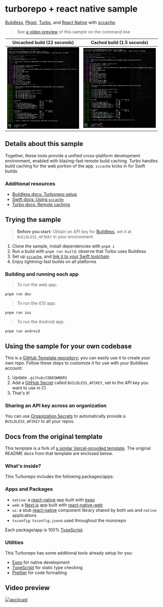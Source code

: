 # turborepo + react native sample

[Buildless][1], [Pkgst][8], [Turbo][2], and [React Native][3] with [sccache][4].

> See [a video preview][13] of this sample on the command line

| Uncached build (**22 seconds**) | Cached build (**1.5 seconds**) |
| -------------- | ------------ |
| <img src="docs/build-cli-clean.png" alt="Clean build" /> | <img src="docs/build-cli-repeat.png" alt="Cached build"> |


## Details about this sample

Together, these tools provide a unified cross-platform development environment, enabled with blazing-fast remote build caching. Turbo handles build caching for the web portion of the app. `sccache` kicks in for Swift builds.


### Additional resources

- [Buildless docs: Turborepo setup][7]
- [Swift docs: Using `sccache`][5]
- [Turbo docs: Remote caching][9]


## Trying the sample

> **Before you start:** Obtain an API key for [Buildless][1], set it at `BUILDLESS_APIKEY` in your environment

1) Clone the sample, install dependencies with `pnpm i`
2) Run a build with `pnpm run build`; observe that Turbo uses Buildless
3) Set up [`sccache`][4], and [link it to your Swift toolchain][5]
4) Enjoy lightning-fast builds on all platforms


### Building and running each app

> To run the web app:
```
pnpm run dev
```

> To run the iOS app:
```
pnpm run ios
```

> To run the Android app:
```
pnpm run android
```


## Using the sample for your own codebase

This is a [GitHub Template repository][10]; you can easily use it to create your own repo. Follow these steps to customize it
for use with your Buildless account:

1) Update `.github/CODEOWNERS`
2) Add a [GitHub Secret][11] called `BUILDLESS_APIKEY`, set to the API key you want to use in CI
3) That's it!


### Sharing an API key across an organization

You can use [Organization Secrets][12] to automatically provide a `BUILDLESS_APIKEY` to all your repos.


## Docs from the original template

This template is a fork of [a similar Vercel-provided template][6]. The original README docs from that template are enclosed below.

### What's inside?

This Turborepo includes the following packages/apps:

### Apps and Packages

- `native`: a [react-native](https://reactnative.dev/) app built with [expo](https://docs.expo.dev/)
- `web`: a [Next.js](https://nextjs.org/) app built with [react-native-web](https://necolas.github.io/react-native-web/)
- `ui`: a stub [react-native](https://reactnative.dev/) component library shared by both `web` and `native` applications
- `tsconfig`: `tsconfig.json`s used throughout the monorepo

Each package/app is 100% [TypeScript](https://www.typescriptlang.org/).

### Utilities

This Turborepo has some additional tools already setup for you:

- [Expo](https://docs.expo.dev/) for native development
- [TypeScript](https://www.typescriptlang.org/) for static type checking
- [Prettier](https://prettier.io) for code formatting


## Video preview

[![asciicast](https://asciinema.org/a/608260.svg)](https://asciinema.org/a/608260)


[1]: https://less.build
[2]: https://turbo.build
[3]: https://reactnative.dev
[4]: https://github.com/mozilla/sccache
[5]: https://github.com/apple/swift/blob/main/docs/DevelopmentTips.md#use-sccache-to-cache-build-artifacts
[6]: https://vercel.com/templates/next.js/turborepo-react-native
[7]: https://docs.less.build/docs/turborepo
[8]: https://docs.less.build/docs/pkgst
[9]: https://turbo.build/repo/docs/core-concepts/remote-caching
[10]: https://docs.github.com/en/repositories/creating-and-managing-repositories/creating-a-repository-from-a-template
[11]: https://docs.github.com/en/actions/security-guides/using-secrets-in-github-actions
[12]: https://docs.github.com/en/actions/security-guides/using-secrets-in-github-actions#creating-secrets-for-an-organization
[13]: https://asciinema.org/a/608260
